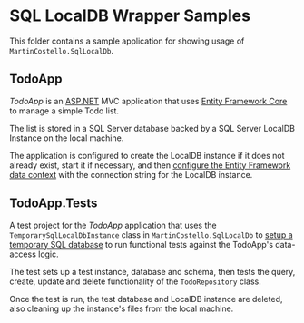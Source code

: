 # SQL LocalDB Wrapper Samples

This folder contains a sample application for showing usage of `MartinCostello.SqlLocalDb`.

## TodoApp

_TodoApp_ is an [ASP.NET](https://learn.microsoft.com/aspnet/core/ "Introduction to ASP.NET") MVC application that uses [Entity Framework Core](https://learn.microsoft.com/ef/core/ "Entity Framework Core") to manage a simple Todo list.

The list is stored in a SQL Server database backed by a SQL Server LocalDB Instance on the local machine.

The application is configured to create the LocalDB instance if it does not already exist, start it if necessary, and then [configure the Entity Framework data context](https://github.com/martincostello/sqllocaldb/blob/ef6c1e2918ce084274cbc1e7d173371a7fbaebd3/samples/TodoApp/Startup.cs#L62-L85 "View Startup.cs") with the connection string for the LocalDB instance.

## TodoApp.Tests

A test project for the _TodoApp_ application that uses the `TemporarySqlLocalDbInstance` class in `MartinCostello.SqlLocalDb` to [setup a temporary SQL database](https://github.com/martincostello/sqllocaldb/blob/a6c901eec68c05c78ad26eef7c41bc2fc37e564f/samples/TodoApp.Tests/TodoRepositoryTests.cs#L36 "View TodoRepositoryTests.cs") to run functional tests against the TodoApp's data-access logic.

The test sets up a test instance, database and schema, then tests the query, create, update and delete functionality of the `TodoRepository` class.

Once the test is run, the test database and LocalDB instance are deleted, also cleaning up the instance's files from the local machine.

